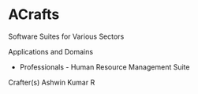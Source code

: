 # ACrafts 
Software Suites for Various Sectors

Applications and Domains 
- Professionals - Human Resource Management Suite 

Crafter(s) 
Ashwin Kumar R 
